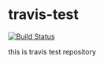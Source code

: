 travis-test
===========
[![Build Status](https://travis-ci.org/atsumo/travis-test.png)](https://travis-ci.org/atsumo/travis-test)

this is travis test repository
